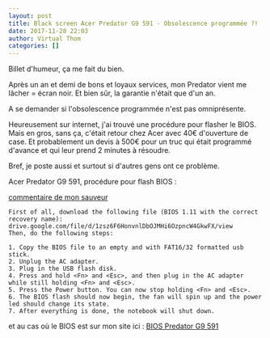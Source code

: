 ```yaml
---
layout: post
title: Black screen Acer Predator G9 591 - Obsolescence programmée ?!
date: 2017-11-28 22:03
author: Virtual Thom
categories: []
---
```

Billet d'humeur, ça me fait du bien.

Après un an et demi de bons et loyaux services, mon Predator vient me lâcher = écran noir. Et bien sûr, la garantie n'était que d'un an.

A se demander si l'obsolescence programmée n'est pas omniprésente. 

Heureusement sur internet, j'ai trouvé une procédure pour flasher le BIOS. Mais en gros, sans ça, c'était retour chez Acer avec 40€ d'ouverture de case. Et probablement un devis à 500€ pour un truc qui était programmé d'avance et qui leur prend 2 minutes à résoudre.

Bref, je poste aussi et surtout si d'autres gens ont ce problème.

Acer Predator G9 591, procédure pour flash BIOS :

[commentaire de mon sauveur](https://community.acer.com/en/discussion/comment/536940)

```
First of all, download the following file (BIOS 1.11 with the correct recovery name): drive.google.com/file/d/1zsz6F6HonvnlDbOJMHi6OzpncW4GkwFX/view
Then, do the following steps:

1. Copy the BIOS file to an empty and with FAT16/32 formatted usb stick.
2. Unplug the AC adapter.
3. Plug in the USB flash disk.
4. Press and hold <Fn> and <Esc>, and then plug in the AC adapter while still holding <Fn> and <Esc>.
5. Press the Power button. You can now stop holding <Fn> and <Esc>.
6. The BIOS flash should now begin, the fan will spin up and the power led should change its state.
7. After everything is done, the notebook will shut down. 
```

et au cas où le BIOS est sur mon site ici : [BIOS Predator G9 591](/wp-content/uploads/P5P7NCN.fd)
